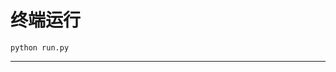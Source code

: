 # 终端运行

```shell
python run.py
```
*************************************************************************************************************************************************************************************************************************************************************************************************************************************************************************************************************************************************************